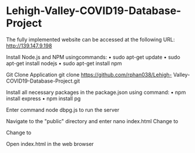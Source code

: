 # Lehigh-Valley-COVID19-Database-Project
The fully implemented website can be accessed at the following URL:
http://139.147.9.198

Install Node.js and NPM usingcommands:
• sudo apt-get update
• sudo apt-get install nodejs
• sudo apt-get install npm

Git Clone Application
git clone https://github.com/rphan038/Lehigh- Valley-COVID19-Database-Project.git

Install all necessary packages in the package.json using command:
• npm install express
• npm install pg

Enter command node dbpg.js to run the server

Navigate to the "public" directory and enter nano index.html
Change <script src="/public/main.js"></script>
to 
<script src="main.js"></script>

Change <link rel="stylesheet" href="public/style.css"> 
to
<link rel="stylesheet" href="style.css">

Open index.html in the web browser
